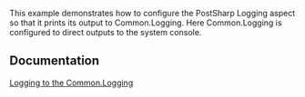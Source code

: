 This example demonstrates how to configure the PostSharp Logging aspect so that it prints its output to Common.Logging.
Here Common.Logging is configured to direct outputs to the system console.

## Documentation

[Logging to the Common.Logging](http://doc.postsharp.net/common-logging)